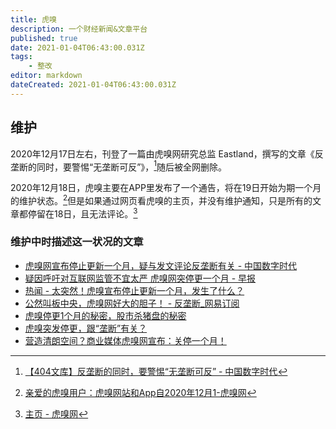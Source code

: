 ```yaml
---
title: 虎嗅
description: 一个财经新闻&文章平台
published: true
date: 2021-01-04T06:43:00.031Z
tags:
    - 整改
editor: markdown
dateCreated: 2021-01-04T06:43:00.031Z
---
```


## 维护

2020年12月17日左右，刊登了一篇由虎嗅网研究总监 Eastland，撰写的文章《反垄断的同时，要警惕“无垄断可反”》，[^hx_fd]随后被全网删除。

[^hx_fd]: [【404文库】反垄断的同时，要警惕“无垄断可反” - 中国数字时代](https://web.archive.org/web/20210103202659/https://chinadigitaltimes.net/chinese/2020/12/【404文库】反垄断的同时，要警惕无垄断可反/)

2020年12月18日，虎嗅主要在APP里发布了一个通告，将在19日开始为期一个月的维护状态。[^hx_wh]但是如果通过网页看虎嗅的主页，并没有维护通知，只是所有的文章都停留在18日，且无法评论。[^hx_mp]

[^hx_wh]: [亲爱的虎嗅用户：虎嗅网站和App自2020年12月1-虎嗅网](https://web.archive.org/web/20201221145230/https://www.huxiu.com/moment/136881.html)

[^hx_mp]: [主页 - 虎嗅网](https://web.archive.org/web/20210104062053/https://www.huxiu.com/)

### 维护中时描述这一状况的文章

+ [虎嗅网宣布停止更新一个月，疑与发文评论反垄断有关 - 中国数字时代](https://web.archive.org/web/20210103051403/https://chinadigitaltimes.net/chinese/2020/12/虎嗅网宣布停止更新一个月，疑与发文评论反垄断/)
+ [疑因呼吁对互联网监管不宜太严 虎嗅网突停更一个月 - 早报](https://web.archive.org/web/20210104060230/https://www.zaobao.com.sg/realtime/china/story20201220-1110267)
+ [热闻 - 太突然！虎嗅宣布停止更新一个月，发生了什么？](https://web.archive.org/web/20210104061131/https://baijiahao.baidu.com/s?id=1686467960233558000)
+ [公然叫板中央，虎嗅网好大的胆子！ - 反垄断_网易订阅](https://web.archive.org/web/20210104055053/https://www.163.com/dy/article/FUC0H31P0519G3US.html)
+ [虎嗅停更1个月的秘密，股市杀猪盘的秘密](https://web.archive.org/web/20210104061230/https://baijiahao.baidu.com/s?id=1686695545025566378)
+ [虎嗅突发停更，跟“垄断”有关？](https://web.archive.org/web/20210104061209/https://baijiahao.baidu.com/s?id=1686656543690076134)
+ [营造清朗空间？商业媒体虎嗅网宣布：关停一个月！](https://web.archive.org/web/20210104061108/https://baijiahao.baidu.com/s?id=1686436464980498474)

